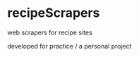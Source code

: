 recipeScrapers
==============

web scrapers for recipe sites

developed for practice / a personal project
